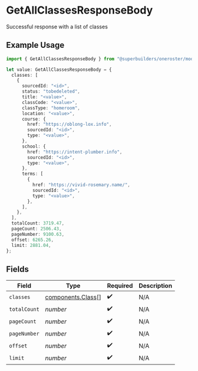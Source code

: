 # GetAllClassesResponseBody

Successful response with a list of classes

## Example Usage

```typescript
import { GetAllClassesResponseBody } from "@superbuilders/oneroster/models/operations";

let value: GetAllClassesResponseBody = {
  classes: [
    {
      sourcedId: "<id>",
      status: "tobedeleted",
      title: "<value>",
      classCode: "<value>",
      classType: "homeroom",
      location: "<value>",
      course: {
        href: "https://oblong-lox.info",
        sourcedId: "<id>",
        type: "<value>",
      },
      school: {
        href: "https://intent-plumber.info",
        sourcedId: "<id>",
        type: "<value>",
      },
      terms: [
        {
          href: "https://vivid-rosemary.name/",
          sourcedId: "<id>",
          type: "<value>",
        },
      ],
    },
  ],
  totalCount: 3719.47,
  pageCount: 2506.43,
  pageNumber: 9100.63,
  offset: 6265.26,
  limit: 2881.04,
};
```

## Fields

| Field                                                  | Type                                                   | Required                                               | Description                                            |
| ------------------------------------------------------ | ------------------------------------------------------ | ------------------------------------------------------ | ------------------------------------------------------ |
| `classes`                                              | [components.Class](../../models/components/class.md)[] | :heavy_check_mark:                                     | N/A                                                    |
| `totalCount`                                           | *number*                                               | :heavy_check_mark:                                     | N/A                                                    |
| `pageCount`                                            | *number*                                               | :heavy_check_mark:                                     | N/A                                                    |
| `pageNumber`                                           | *number*                                               | :heavy_check_mark:                                     | N/A                                                    |
| `offset`                                               | *number*                                               | :heavy_check_mark:                                     | N/A                                                    |
| `limit`                                                | *number*                                               | :heavy_check_mark:                                     | N/A                                                    |